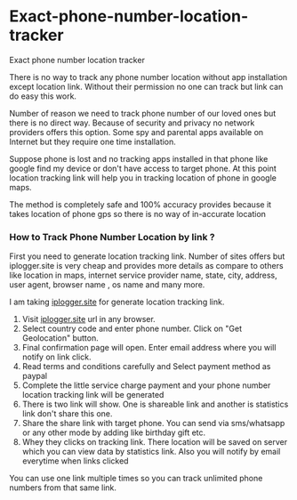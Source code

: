 # Exact-phone-number-location-tracker
Exact phone number location tracker


There is no way to track any phone number location without app installation except location link. Without their permission no one can track but link can do easy this work.

Number of reason we need to track phone number of our loved ones but there is no direct way. Because of security and privacy no network providers offers this option. Some spy and parental apps available on Internet but they require one time installation.

Suppose phone is lost and no tracking apps installed in that phone like google find my device or don't have access to target phone. At this point location tracking link will help you in tracking location of phone in google maps.

The method is completely safe and 100% accuracy provides because it takes location of phone gps so there is no way of in-accurate location
<h3>How to Track Phone Number Location by link ?</h3>

First you need to generate location tracking link. Number of sites offers but iplogger.site is very cheap and provides more details as compare to others like location in maps, internet service provider name, state, city, address, user agent, browser name , os name and many more.

I am taking  <a href="https://iplogger.site">iplogger.site</a> for generate location tracking link.
<ol>
   <li> Visit <a href="https://iplogger.site">iplogger.site</a> url in any browser.</li>
  <li>  Select country code and enter phone number. Click on "Get Geolocation" button.</li>
  <li>  Final confirmation page will open. Enter email address where you will notify on link click.</li>
  <li>  Read terms and conditions carefully and Select payment method as paypal</li>
   <li> Complete the little service charge payment and your phone number location tracking link will be generated</li>
  <li>  There is two link will show. One is shareable link and another is statistics link don't share this one.</li>
   <li> Share the share link with target phone. You can send via sms/whatsapp or any other mode by adding like birthday gift etc.</li>
   <li> Whey they clicks on tracking link. There location will be saved on server which you can view data by statistics link. Also you will notify by email everytime when links clicked</li> </ol>

You can use one link multiple times so you can track unlimited phone numbers from that same link.
